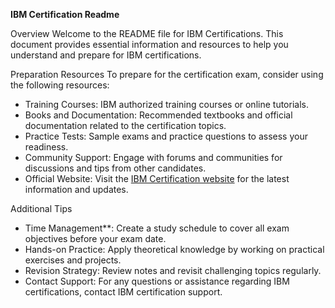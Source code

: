 **IBM Certification Readme**

Overview
Welcome to the README file for IBM Certifications. This document provides essential information and resources to help you understand and prepare for IBM certifications.

Preparation Resources
To prepare for the certification exam, consider using the following resources:
- Training Courses: IBM authorized training courses or online tutorials.
- Books and Documentation: Recommended textbooks and official documentation related to the certification topics.
- Practice Tests: Sample exams and practice questions to assess your readiness.
- Community Support: Engage with forums and communities for discussions and tips from other candidates.
- Official Website: Visit the [IBM Certification website](https://www.ibm.com/certify) for the latest information and updates.

Additional Tips
- Time Management**: Create a study schedule to cover all exam objectives before your exam date.
- Hands-on Practice: Apply theoretical knowledge by working on practical exercises and projects.
- Revision Strategy: Review notes and revisit challenging topics regularly.
- Contact Support: For any questions or assistance regarding IBM certifications, contact IBM certification support.

